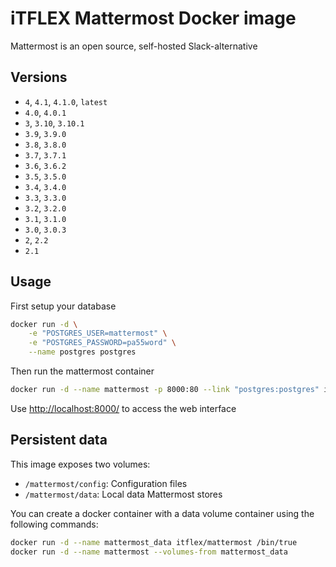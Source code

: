 # iTFLEX Mattermost Docker image

Mattermost is an open source, self-hosted Slack-alternative

## Versions

* `4`, `4.1`, `4.1.0`, `latest`
* `4.0`, `4.0.1`
* `3`, `3.10`, `3.10.1`
* `3.9`, `3.9.0`
* `3.8`, `3.8.0`
* `3.7`, `3.7.1`
* `3.6`, `3.6.2`
* `3.5`, `3.5.0`
* `3.4`, `3.4.0`
* `3.3`, `3.3.0`
* `3.2`, `3.2.0`
* `3.1`, `3.1.0`
* `3.0`, `3.0.3`
* `2`, `2.2`
* `2.1`

## Usage

First setup your database

```sh
docker run -d \
    -e "POSTGRES_USER=mattermost" \
    -e "POSTGRES_PASSWORD=pa55word" \
    --name postgres postgres
```

Then run the mattermost container

```sh
docker run -d --name mattermost -p 8000:80 --link "postgres:postgres" itflex/mattermost
```

Use <http://localhost:8000/> to access the web interface

## Persistent data

This image exposes two volumes:

* `/mattermost/config`: Configuration files
* `/mattermost/data`: Local data Mattermost stores

You can create a docker container with a data volume container using
the following commands:

```sh
docker run -d --name mattermost_data itflex/mattermost /bin/true
docker run -d --name mattermost --volumes-from mattermost_data
```
